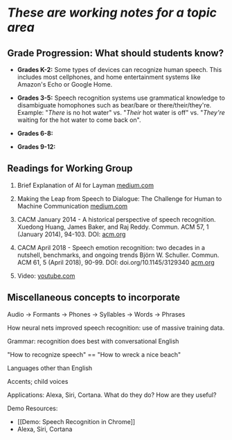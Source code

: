 # _These are working notes for a topic area_

## Grade Progression: What should students know?

* **Grades K-2:** Some types of devices can recognize human speech. This includes most cellphones, and home entertainment systems like Amazon's Echo or Google Home.

* **Grades 3-5:** Speech recognition systems use grammatical knowledge to disambiguate homophones such as bear/bare or there/their/they're. Example: "_There_ is no hot water" vs. "_Their_ hot water is off" vs. "_They're_ waiting for the hot water to come back on".

* **Grades 6-8:**

* **Grades 9-12:** 

## Readings for Working Group
1. Brief Explanation of AI for Layman
[medium.com](https://medium.com/datadriveninvestor/what-is-ai-a-brief-explanation-for-layman-f79f368702ea)

2. Making the Leap from Speech to Dialogue: The Challenge for Human to Machine Communication
[medium.com](https://medium.com/datadriveninvestor/making-the-leap-from-speech-to-dialogue-the-challenge-for-human-to-machine-communication-cd33137c9b6d)

3. CACM January 2014 -  A historical perspective of speech recognition.
Xuedong Huang, James Baker, and Raj Reddy. Commun. ACM 57, 1 (January 2014), 94-103. DOI: [acm.org](https://doi.org/10.1145/2500887)

4. CACM April 2018 - Speech emotion recognition: two decades in a nutshell, benchmarks, and ongoing trends
Björn W. Schuller. Commun. ACM 61, 5 (April 2018), 90-99. DOI: doi.org/10.1145/3129340 [acm.org](https://doi.org/10.1145/3129340)

5. Video: [youtube.com](https://www.youtube.com/watch?v=A9UvEc_ISfQ)


## Miscellaneous concepts to incorporate

Audio -> Formants -> Phones -> Syllables -> Words -> Phrases

How neural nets improved speech recognition: use of massive training data.

Grammar: recognition does best with conversational English

"How to recognize speech" == "How to wreck a nice beach"

Languages other than English

Accents; child voices

Applications: Alexa, Siri, Cortana. What do they do? How are they useful?

Demo Resources: 
* [[Demo: Speech Recognition in Chrome]]
* Alexa, Siri, Cortana